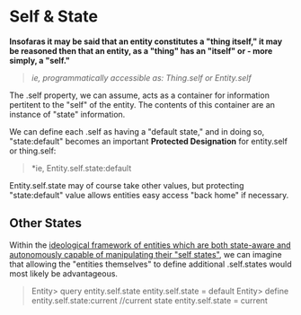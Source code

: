 # Self & State

**Insofaras it may be said that an entity constitutes a "thing itself," it may be reasoned then that an entity, as a "thing" has an "itself" or - more simply, a "self."**

> *ie, programmatically accessible as: Thing.self or Entity.self*

The .self property, we can assume, acts as a container for information pertitent to the "self" of the entity. The contents of this container are an instance of "state" information.

We can define each .self as having a "default state," and in doing so, "state:default" becomes an important **Protected Designation** for entity.self or thing.self:

> *ie, Entity.self.state:default

Entity.self.state may of course take other values, but protecting "state:default" value allows entities easy access "back home" if necessary. 

## Other States

Within the [ideological framework of entities which are both state-aware and autonomously capable of manipulating their "self states"](https://medium.com/life-in-pantarctica/these-two-top-shopping-tips-could-save-you-tons-of-cash-on-your-next-trip-to-the-tri-cities-8a45c2e25449), we can imagine that allowing the "entities themselves" to define additional .self.states would most likely be advantageous.

> Entity> query entity.self.state
> entity.self.state = default
> Entity> define entity.self.state:current //current state
> entity.self.state = current
